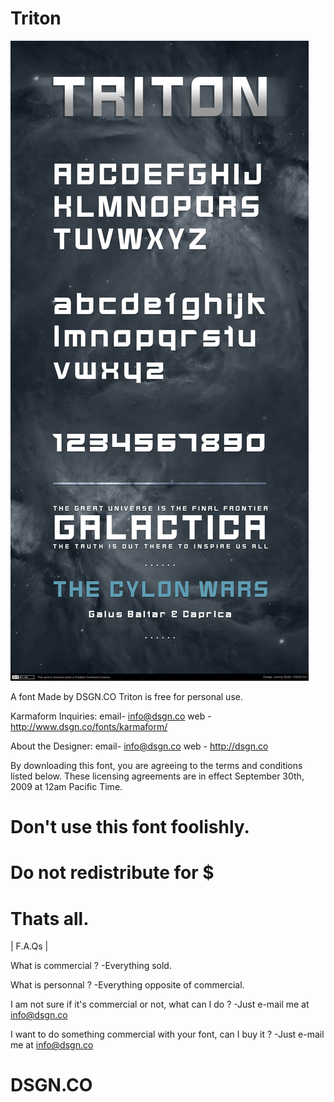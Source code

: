 # Triton

![Alt text](triton-thumb.jpg?raw=true "Triton - Font Download by DSGN.CO")

A font Made by DSGN.CO
Triton is free for personal use.

Karmaform Inquiries:
email- info@dsgn.co
web  - http://www.dsgn.co/fonts/karmaform/

About the Designer:
email- info@dsgn.co
web  - http://dsgn.co

By downloading this font, you are agreeing to the terms and conditions listed below. These licensing agreements are in effect September 30th, 2009 at 12am Pacific Time.



# Don't use this font foolishly.

# Do not redistribute for $

# Thats all.


| F.A.Qs |

What is commercial ?
-Everything sold.

What is personnal ?
-Everything opposite of commercial.

I am not sure if it's commercial or not, what can I do ?
-Just e-mail me at info@dsgn.co

I want to do something commercial with your font, can I buy it ?
-Just e-mail me at info@dsgn.co


# DSGN.CO
